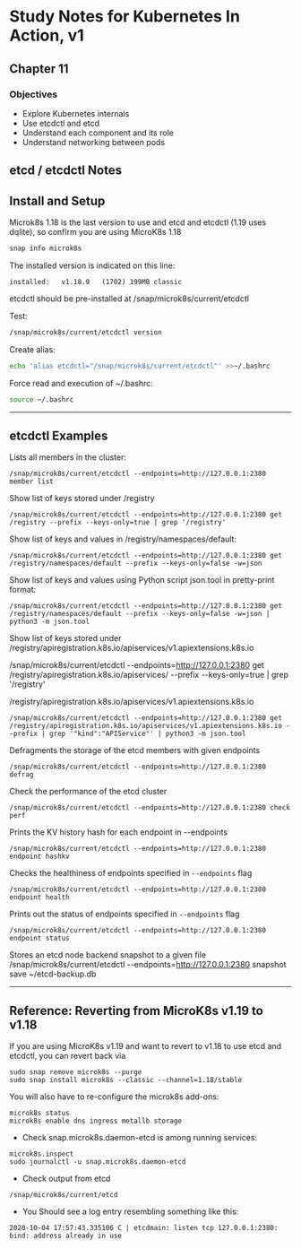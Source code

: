 # Study Notes for Kubernetes In Action, v1
## Chapter 11

### Objectives
- Explore Kubernetes internals
- Use etcdctl and etcd
- Understand each component and its role
- Understand networking between pods

## etcd / etcdctl Notes

## Install and Setup

Microk8s 1.18 is the last version to use and etcd and etcdctl (1.19 uses dqlite), so confirm you are using MicroK8s 1.18
```bash
snap info microk8s
```
The installed version is indicated on this line:
```
installed:   v1.18.9   (1702) 199MB classic
```

etcdctl should be pre-installed at /snap/microk8s/current/etcdctl

Test:
```bash
/snap/microk8s/current/etcdctl version
```

Create alias:
```bash
echo 'alias etcdctl="/snap/microk8s/current/etcdctl"' >>~/.bashrc
```

Force read and execution of ~/.bashrc:
```bash
source ~/.bashrc
```

---


## etcdctl Examples


Lists all members in the cluster:
```
/snap/microk8s/current/etcdctl --endpoints=http://127.0.0.1:2380 member list
```



Show list of keys stored under /registry
```
/snap/microk8s/current/etcdctl --endpoints=http://127.0.0.1:2380 get /registry --prefix --keys-only=true | grep '/registry'
```

Show list of keys and values in /registry/namespaces/default:
```
/snap/microk8s/current/etcdctl --endpoints=http://127.0.0.1:2380 get /registry/namespaces/default --prefix --keys-only=false -w=json
```

Show list of keys and values using Python script json.tool in pretty-print format:
```
/snap/microk8s/current/etcdctl --endpoints=http://127.0.0.1:2380 get /registry/namespaces/default --prefix --keys-only=false -w=json | python3 -m json.tool
```




Show list of keys stored under /registry/apiregistration.k8s.io/apiservices/v1.apiextensions.k8s.io

/snap/microk8s/current/etcdctl --endpoints=http://127.0.0.1:2380 get /registry/apiregistration.k8s.io/apiservices/  --prefix --keys-only=true | grep '/registry'

/registry/apiregistration.k8s.io/apiservices/v1.apiextensions.k8s.io


```
/snap/microk8s/current/etcdctl --endpoints=http://127.0.0.1:2380 get /registry/apiregistration.k8s.io/apiservices/v1.apiextensions.k8s.io --prefix | grep '"kind":"APIService"' | python3 -m json.tool
```


Defragments the storage of the etcd members with given endpoints
```
/snap/microk8s/current/etcdctl --endpoints=http://127.0.0.1:2380 defrag
```


Check the performance of the etcd cluster
```
/snap/microk8s/current/etcdctl --endpoints=http://127.0.0.1:2380 check perf
```


Prints the KV history hash for each endpoint in --endpoints
```
/snap/microk8s/current/etcdctl --endpoints=http://127.0.0.1:2380 endpoint hashkv
```


Checks the healthiness of endpoints specified in `--endpoints` flag
```
/snap/microk8s/current/etcdctl --endpoints=http://127.0.0.1:2380 endpoint health
```


Prints out the status of endpoints specified in `--endpoints` flag
```
/snap/microk8s/current/etcdctl --endpoints=http://127.0.0.1:2380 endpoint status
```


Stores an etcd node backend snapshot to a given file
/snap/microk8s/current/etcdctl --endpoints=http://127.0.0.1:2380 snapshot save ~/etcd-backup.db



---

## Reference: Reverting from MicroK8s v1.19 to v1.18

If you are using MicroK8s v1.19 and want to revert to v1.18 to use etcd and etcdctl, you can revert back via

```
sudo snap remove microk8s --purge
sudo snap install microk8s --classic --channel=1.18/stable
```

You will also have to re-configure the microk8s add-ons:
```
microk8s status
microk8s enable dns ingress metallb storage 
```

* Check snap.microk8s.daemon-etcd is among running services:
```
microk8s.inspect
sudo journalctl -u snap.microk8s.daemon-etcd
```

* Check output from etcd

```
/snap/microk8s/current/etcd
```

* You Should see a log entry resembling something like this:
```
2020-10-04 17:57:43.335106 C | etcdmain: listen tcp 127.0.0.1:2380: bind: address already in use
```

